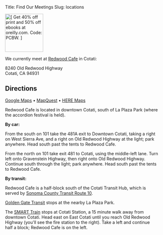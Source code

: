 Title: Find Our Meetings
Slug: locations

<img class="image-right" alt="[ Get 40% off print and 50% off ebooks at oreilly.com. Code: PCBW. ]"
    width="125" height="125" style="image-rendering: crisp-edges"
    src="/images/oreilly-discount.gif">

We currently meet at <a href="https://redwoodcafecotati.com/">Redwood Cafe</a> in Cotati:

<div itemscope itemtype="http://schema.org/PostalAddress">
  <span itemprop="streetAddress">8240 Old Redwood Highway</span><br>
  <span itemprop="addressLocality">Cotati</span>,
  <span itemprop="addressRegion">CA</span>
  <span itemprop="postalCode">94931</span>
</div>

## Directions

<a href="https://www.google.com/maps/place/Redwood+Cafe/@38.325403,-122.7055017,20.08z/data=!4m15!1m8!3m7!1s0x80844a88f39234f9:0x62f168a97a5729cc!2s8240+Old+Redwood+Hwy,+Cotati,+CA+94931!3b1!8m2!3d38.3256851!4d-122.7051772!16s%2Fg%2F11bw3y2_jb!3m5!1s0x80844a88f3ad969d:0xb725bf0c7182197d!8m2!3d38.3256149!4d-122.7052078!16s%2Fg%2F1v76zwpl">Google Maps</a>
&bull; <a href="https://www.mapquest.com/us/ca/cotati/94931-5208/8240-old-redwood-hwy-38.32575,-122.7051">MapQuest</a>
&bull; <a href="https://wego.here.com/directions/mix//8240-Old-Redwood-Hwy,-Cotati,-CA-94931-5208,-USA:here:af:streetsection:AuJM4ymkmwBof78RCsIH7D:CgcIBCCKr7gPEAEaBDgyNDA?map=38.32575,-122.7051,15,normal">HERE Maps</a>

Redwood Cafe is located in downtown Cotati, south of La Plaza Park (where the accordion festival is held).

**By car:**

From the south on 101 take the 481A exit to Downtown Cotati, taking a right on West Sierra Ave, and a right on Old Redwood Highway at the light; park anywhere.
Head south past the tents to Redwood Cafe.

From the north on 101 take exit 481 to Cotati, using the middle-left lane.
Turn left onto Gravenstein Highway, then right onto Old Redwood Highway.
Continue south through the light; park anywhere.
Head south past the tents to Redwood Cafe.

**By transit:**

Redwood Cafe is a half-block south of the Cotati Transit Hub, which is served by [Sonoma County Transit Route 10](https://sctransit.com/maps-schedules/route-10/).

[Golden Gate Transit](https://www.goldengate.org/bus/schedules-maps/) stops at the nearby La Plaza Park.

The [SMART Train](https://www.sonomamarintrain.org/) stops at Cotati Station, a 15 minute walk away from downtown Cotati.
Head east on East Cotati until you reach Old Redwood Highway (you'll see the fire station to the right).
Take a left and continue half a block; Redwood Cafe is on the left.

<!--
<div itemscope itemtype="http://schema.org/PostalAddress">
  <span itemprop="streetAddress">2260 Apollo Way</span><br>
  <span itemprop="addressLocality">Santa Rosa</span>,
  <span itemprop="addressRegion">CA</span>
  <span itemprop="postalCode">95407</span>
</div>

Enter on the northwest side from Apollo Way.

## Directions

<a href="https://www.google.com/maps/dir//2260+Apollo+Way,+Santa+Rosa,+CA+95407/@38.4195768,-122.7540165,17z/data=!4m8!4m7!1m0!1m5!1m1!1s0x8084378f85253af7:0xcd5d7690df0dbbeb!2m2!1d-122.7515944!2d38.4192156">Google Maps</a>
&bull; <a href="https://www.mapquest.com/search/result?slug=%2Fus%2Fcalifornia%2Fsanta-rosa%2F95407-9112%2F2260-apollo-way-38.419129,-122.751561&query=2260%20Apollo%20Way,%20Santa%20Rosa,%20CA%2095407-9112&page=0&index=0">MapQuest</a>
&bull; <a href="https://wego.here.com/directions/mix//2260-Apollo-Way,-Santa-Rosa,-CA-95407,-USA">HERE Maps</a>

**By car:** From the US-101/CA-12 junction in central Santa Rosa, take
CA-12 westbound 1 mile to the second exit, exiting left (south) onto
Stony Point Road, proceeding one long block to turn right (west) onto
Sebastopol Road.  Proceed 1/2 mile to turn left (south) onto Corporate
Center Pkwy.  Proceed 1/3 mile (4 blocks ) to turn left (east) onto
Apollo Way.  Sonic is on the right.

**Enter by the back entrance**, not the normal public entrance.
This is a gate at the northwest corner, by Apollo way.
Look for NBLUG signage.
-->
